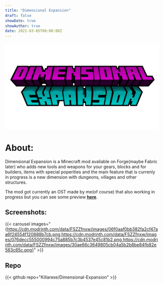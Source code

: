 ```yaml
---
title: "Dimensional Expansion"
draft: false
showDate: true
showAuthor: true
date: 2021-03-05T00:00:00Z
---
```


[![](https://github.com/Killarexe/Dimensional-Expansion/raw/main/src/main/resources/logo.png)]()

# About:

Dimensional Expansion is a Minecraft mod avaliable on Forge(maybe Fabric later) who adds new tools and weapons for your gears, blocks and for builders, items with special poperities and the main feature that is currenly in progress is a new dimension with dungeons, villages and other structures.

The mod got currently an OST made by me(of course) that also working in progress but you can see some preview [**here**](https://soundcloud.com/killarexe).

## Screenshots:

{{< carousel images="{https://cdn.modrinth.com/data/FSZZfnxw/images/06f0aaf0bb382fa2cf47aa6f24554f120888b7cb.png,https://cdn.modrinth.com/data/FSZZfnxw/images/076decc555000994c75a885b7c3b4537e45c81b2.png,https://cdn.modrinth.com/data/FSZZfnxw/images/30ae66c3649805cb04a5b2b8be84fb82e563c65c.png}" >}}

## Repo

{{< github repo="Killarexe/Dimensional-Expansion" >}}
